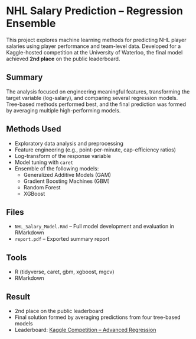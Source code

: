 # NHL Salary Prediction – Regression Ensemble

This project explores machine learning methods for predicting NHL player salaries using player performance and team-level data. Developed for a Kaggle-hosted competition at the University of Waterloo, the final model achieved **2nd place** on the public leaderboard.

## Summary

The analysis focused on engineering meaningful features, transforming the target variable (log-salary), and comparing several regression models. Tree-based methods performed best, and the final prediction was formed by averaging multiple high-performing models.

## Methods Used

- Exploratory data analysis and preprocessing
- Feature engineering (e.g., point-per-minute, cap-efficiency ratios)
- Log-transform of the response variable
- Model tuning with `caret`
- Ensemble of the following models:
  - Generalized Additive Models (GAM)
  - Gradient Boosting Machines (GBM)
  - Random Forest
  - XGBoost

## Files

- `NHL_Salary_Model.Rmd` – Full model development and evaluation in RMarkdown
- `report.pdf` – Exported summary report

## Tools

- R (tidyverse, caret, gbm, xgboost, mgcv)
- RMarkdown

## Result

- 2nd place on the public leaderboard  
- Final solution formed by averaging predictions from four tree-based models  
- Leaderboard: [Kaggle Competition – Advanced Regression](https://www.kaggle.com/competitions/adv-regression/leaderboard)
